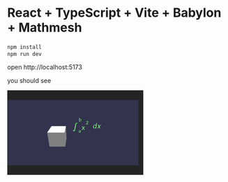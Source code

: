 # React + TypeScript + Vite + Babylon + Mathmesh


```
npm install
npm run dev
```

open http://localhost:5173

you should see

![Alt Text](/public/screenshot.png)


